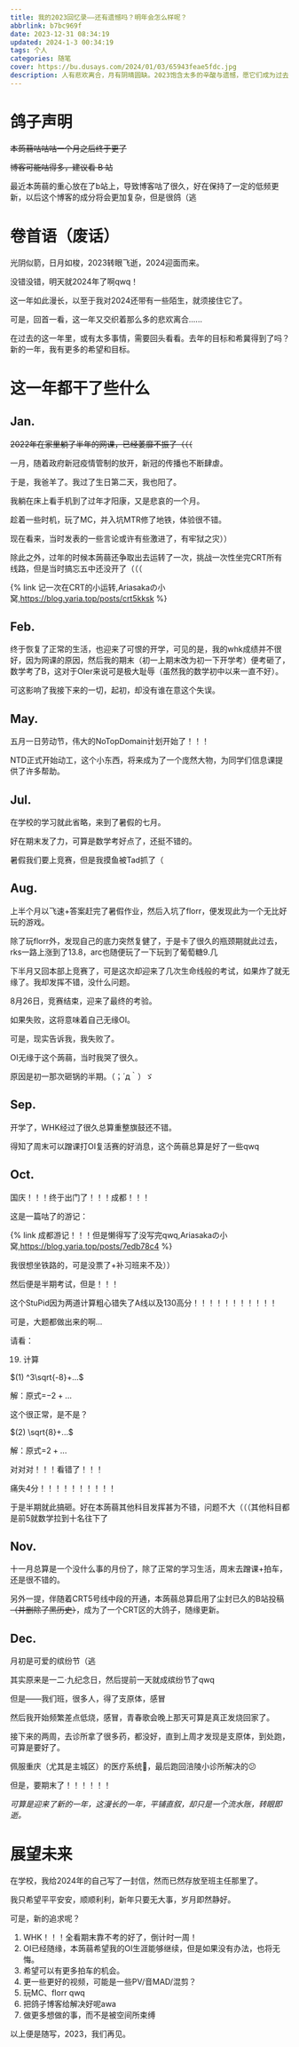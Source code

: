 ```yaml
---
title: 我的2023回忆录——还有遗憾吗？明年会怎么样呢？
abbrlink: b7bc969f
date: 2023-12-31 08:34:19
updated: 2024-1-3 00:34:19
tags: 个人
categories: 随笔
cover: https://bu.dusays.com/2024/01/03/65943feae5fdc.jpg
description: 人有悲欢离合，月有阴晴圆缺。2023饱含太多的辛酸与遗憾，愿它们成为过去，不再回来。你好，2024。
---
```


# 鸽子声明

~~本蒟蒻咕咕咕一个月之后终于更了~~

~~博客可能咕得多，建议看 B 站~~

最近本蒟蒻的重心放在了b站上，导致博客咕了很久，好在保持了一定的低频更新，以后这个博客的成分将会更加复杂，但是很鸽（逃

# 卷首语（废话）

光阴似箭，日月如梭，2023转眼飞逝，2024迎面而来。

没错没错，明天就2024年了啊qwq！

这一年如此漫长，以至于我对2024还带有一些陌生，就须接住它了。

可是，回首一看，这一年又交织着那么多的悲欢离合......

在过去的这一年里，或有太多事情，需要回头看看。去年的目标和希冀得到了吗？新的一年，我有更多的希望和目标。

# 这一年都干了些什么

## Jan.

~~2022年在家里躺了半年的网课，已经萎靡不振了（（（~~

一月，随着政府新冠疫情管制的放开，新冠的传播也不断肆虐。

于是，我爸羊了。我过了生日第二天，我也阳了。

我躺在床上看手机到了过年才阳康，又是悲哀的一个月。

趁着一些时机，玩了MC，并入坑MTR修了地铁，体验很不错。

现在看来，当时发表的一些言论或许有些激进了，有牢狱之灾））

除此之外，过年的时候本蒟蒻还争取出去运转了一次，挑战一次性坐完CRT所有线路，但是当时搞忘五中还没开了（（（

{% link 记一次在CRT的小运转,Ariasakaの小窝,https://blog.yaria.top/posts/crt5kksk %}

## Feb.

终于恢复了正常的生活，也迎来了可恨的开学，可见的是，我的whk成绩并不很好，因为网课的原因，然后我的期末（初一上期末改为初一下开学考）便考砸了，数学考了B，这对于OIer来说可是极大耻辱（虽然我的数学初中以来一直不好）。

可这影响了我接下来的一切，起初，却没有谁在意这个失误。

## May.

五月一日劳动节，伟大的NoTopDomain计划开始了！！！

NTD正式开始动工，这个小东西，将来成为了一个庞然大物，为同学们信息课提供了许多帮助。

## Jul.

在学校的学习就此省略，来到了暑假的七月。

好在期末发了力，可算是数学考好点了，还挺不错的。

暑假我们要上竞赛，但是我摸鱼被Tad抓了（

## Aug.

上半个月以飞速+答案赶完了暑假作业，然后入坑了florr，便发现此为一个无比好玩的游戏。

除了玩florr外，发现自己的底力突然复健了，于是卡了很久的瓶颈期就此过去，rks一路上涨到了13.8，arc也随便玩了一下玩到了葡萄糖9.几

下半月又回本部上竞赛了，可是这次却迎来了几次生命线般的考试，如果炸了就无缘了。我却发挥不错，没什么问题。

8月26日，竞赛结束，迎来了最终的考验。

如果失败，这将意味着自己无缘OI。

可是，现实告诉我，我失败了。

OI无缘于这个蒟蒻，当时我哭了很久。

原因是初一那次砸锅的半期。（；´д｀）ゞ

## Sep.

开学了，WHK经过了很久总算重整旗鼓还不错。

得知了周末可以蹭课打OI复活赛的好消息，这个蒟蒻总算是好了一些qwq

## Oct.

国庆！！！终于出门了！！！成都！！！

这是一篇咕了的游记：

{% link 成都游记！！！但是懒得写了没写完qwq,Ariasakaの小窝,https://blog.yaria.top/posts/7edb78c4 %}

我很想坐铁路的，可是没票了+补习班来不及））

然后便是半期考试，但是！！！

这个StuPid因为两道计算粗心错失了A线以及130高分！！！！！！！！！！！

可是，大题都做出来的啊...

请看：

19. 计算

$(1) ^3\sqrt{-8}+...$

解：原式=$-2+...$

这个很正常，是不是？

$(2) \sqrt{8}+...$

解：原式=$2+...$

对对对！！！看错了！！！

痛失4分！！！！！！！！！！

于是半期就此搞砸。好在本蒟蒻其他科目发挥甚为不错，问题不大（（（其他科目都是前5就数学拉到十名往下了

## Nov.

十一月总算是一个没什么事的月份了，除了正常的学习生活，周末去蹭课+拍车，还是很不错的。

另外一提，伴随着CRT5号线中段的开通，本蒟蒻总算启用了尘封已久的B站投稿~~（并删除了黑历史）~~，成为了一个CRT区的大鸽子，随缘更新。

## Dec.

月初是可爱的缤纷节（逃

其实原来是一二·九纪念日，然后提前一天就成缤纷节了qwq

但是——我们班，很多人，得了支原体，感冒

然后我开始频繁差点低烧，感冒，青春歌会晚上那天可算是真正发烧回家了。

接下来的两周，去诊所拿了很多药，都没好，直到上周才发现是支原体，到处跑，可算是要好了。

佩服重庆（尤其是主城区）的医疗系统🤣，最后跑回涪陵小诊所解决的😕

但是，要期末了！！！！！！

*可算是迎来了新的一年，这漫长的一年，平铺直叙，却只是一个流水账，转眼即逝。*

# 展望未来

在学校，我给2024年的自己写了一封信，然而已然存放至班主任那里了。

我只希望平平安安，顺顺利利，新年只要无大事，岁月即然静好。

可是，新的追求呢？

1. WHK！！！全看期末靠不考的好了，倒计时一周！
2. OI已经随缘，本蒟蒻希望我的OI生涯能够继续，但是如果没有办法，也将无悔。
3. 希望可以有更多拍车的机会。
4. 更一些更好的视频，可能是一些PV/音MAD/混剪？
5. 玩MC、florr qwq
6. 把鸽子博客给解决好呢awa
7. 做更多想做的事，而不是被空间所束缚

以上便是随写，2023，我们再见。
